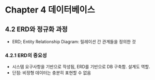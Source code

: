 # Chapter 4 데이터베이스
## 4.2 ERD와 정규화 과정
- ERD; Entity Relationship Diagram: 릴레이션 간 관계들을 정의한 것
### 4.2.1 ERD의 중요성
- 시스템 요구사항을 기반으로 작성됨, ERD를 기반으로 DB 구축함. 설계도 역할.
- 단점: 비정형 데이터는 충분히 표현할 수 없음
